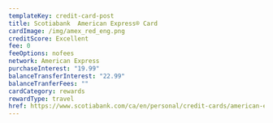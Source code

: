 ```yaml
---
templateKey: credit-card-post
title: Scotiabank  American Express® Card
cardImage: /img/amex_red_eng.png
creditScore: Excellent
fee: 0
feeOptions: nofees
network: American Express
purchaseInterest: "19.99"
balanceTransferInterest: "22.99"
balanceTranferFees: ""
cardCategory: rewards
rewardType: travel
href: https://www.scotiabank.com/ca/en/personal/credit-cards/american-express/no-fee-amex-card.html?cid=a-27077b-23274c-
---
```

